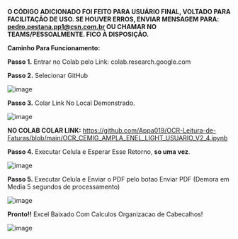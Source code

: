 **O CÓDIGO ADICIONADO FOI FEITO PARA USUÁRIO FINAL, VOLTADO PARA FACILITAÇÃO DE USO. SE HOUVER ERROS, ENVIAR MENSAGEM PARA: pedro.pestana.pp1@csn.com.br
OU CHAMAR NO TEAMS/PESSOALMENTE. FICO À DISPOSIÇÃO.**

****Caminho Para Funcionamento:****


**Passo 1.** Entrar no Colab pelo Link: 
colab.research.google.com

**Passo 2.** Selecionar GitHub

![image](https://github.com/user-attachments/assets/edf55d0f-4f58-4136-a0fd-69029b10a4d6) 

**Passo 3.** Colar Link No Local Demonstrado.

![image](https://github.com/user-attachments/assets/f54c5cc6-ec5f-4f09-ae6d-a9a045b8d045) 


**NO COLAB COLAR LINK:**
https://github.com/Appa019/OCR-Leitura-de-Faturas/blob/main/OCR_CEMIG_AMPLA_ENEL_LIGHT_USUARIO_V2_4.ipynb

**Passo 4.** Executar Celula e Esperar Esse Retorno, **so uma vez**.

![image](https://github.com/user-attachments/assets/1470ef7a-da3d-4be1-88bc-d68e84df80a8)


**Passo 5.** Executar Celula e Enviar o PDF pelo botao Enviar PDF (Demora em Media 5 segundos de processamento)


![image](https://github.com/user-attachments/assets/7d50ae8b-9c6c-4a08-a921-beba84584365)


**Pronto!!** Excel Baixado Com Calculos Organizacao de Cabecalhos!

![image](https://github.com/user-attachments/assets/8b76cb2a-8d00-41fc-956c-3b114d43feea)
